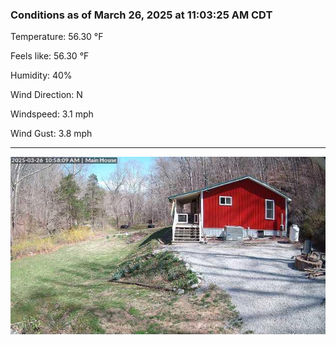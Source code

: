### Conditions as of March 26, 2025 at 11:03:25 AM CDT 

Temperature: 56.30 &deg;F

Feels like: 56.30 &deg;F

Humidity: 40%

Wind Direction: N

Windspeed: 3.1 mph

Wind Gust: 3.8 mph

---

<img src="./images/latest.jpeg"/>

